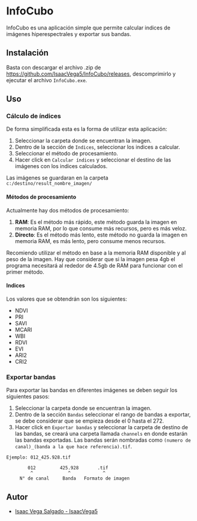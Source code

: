 # InfoCubo
InfoCubo es una aplicación simple que permite calcular indices de imágenes hiperespectrales y exportar sus bandas.

## Instalación
Basta con descargar el archivo .zip de https://github.com/IsaacVega5/InfoCubo/releases, descomprimirlo y ejecutar el archivo `InfoCubo.exe`.

## Uso

### Cálculo de índices
De forma simplificada esta es la forma de utilizar esta aplicación:
  1. Seleccionar la carpeta donde se encuentran la imagen.
  2. Dentro de la sección de `Indices`, seleccionar los indices a calcular.
  3. Seleccionar el método de procesamiento.
  4. Hacer click en `Calcular índices` y seleccionar el destino de las imágenes con los indices calculados.

Las imágenes se guardaran en la carpeta `c:/destino/result_nombre_imagen/`

#### Métodos de procesamiento
Actualmente hay dos métodos de procesamiento:
  1. **RAM**: Es el método más rápido, este método guarda la imagen en memoria RAM, por lo que consume más recursos, pero es más veloz.
  2. **Directo**: Es el método más lento, este método no guarda la imagen en memoria RAM, es más lento, pero consume menos recursos.
  
Recomiendo utilizar el método en base a la memoria RAM disponible y al peso de la imagen. Hay que considerar que si la imagen pesa 4gb el programa necesitará al rededor de 4.5gb de RAM para funcionar con el primer método.  

#### Indices 
Los valores que se obtendrán son los siguientes:
* NDVI
* PRI
* SAVI
* MCARI
* WBI
* RDVI
* EVI
* ARI2
* CRI2
  
### Exportar bandas
Para exportar las bandas en diferentes imágenes se deben seguir los siguientes pasos:
1. Seleccionar la carpeta donde se encuentran la imagen.
2. Dentro de la sección `Bandas` seleccionar el rango de bandas a exportar, se debe considerar que se empieza desde el 0 hasta el 272.
3. Hacer click en `Exportar bandas` y seleccionar la carpeta de destino de las bandas, se creará una carpeta llamada `channels` en donde estarán las bandas exportadas. Las bandas serán nombradas como `(numero de canal)_(banda a la que hace referencia).tif`.
   
```	
Ejemplo: 012_425.928.tif

        012         425.928       .tif
         ^             ^            ^
     N° de canal     Banda   Formato de imagen
```

## Autor
- [Isaac Vega Salgado - IsaacVega5](https://github.com/IsaacVega5)
